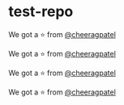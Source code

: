 # test-repo


We got a :star: from [@cheeragpatel](https://github.com/cheeragpatel)

We got a :star: from [@cheeragpatel](https://github.com/cheeragpatel)

We got a :star: from [@cheeragpatel](https://github.com/cheeragpatel)

We got a :star: from [@cheeragpatel](https://github.com/cheeragpatel)
